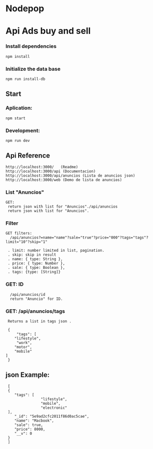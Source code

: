 # Nodepop
# Api Ads buy and sell


### Install dependencies

    npm install

### Initialize the data base

    npm run install-db

## Start

### Aplication:

    npm start

### Development:

    npm run dev



 ## Api Reference
    http://localhost:3000/   (Readme)
    http://localhost:3000/api (Documentacion)
    http://localhost:3000/api/anuncios (Lista de anuncios json)
    http://localhost:3000/web (Demo de lista de anuncios)


### List "Anuncios"
    GET: 
     return json with list for "Anuncios"./api/anuncios
     return json with list for "Anuncios".

### Filter

    GET filters:
      /api/anuncios?=name="name"?sale="true"?price="000"?tags="tags"?limit="10"?skip="1"

     . limit: number limited in list, pagination.
     . skip: skip in result
     . name: { type: String },
     . price: { type: Number },
     . sale: { type: Boolean },
     . tags: {type: [String]}

### GET: ID
      /api/anuncios/id
      return "Anuncio" for ID.


### GET: /api/anuncios/tags

     Returns a list in tags json .

     {
         "tags": [
        "lifestyle",
         "work",
        "motor",
        "mobile"
    ]
     } 

## json Example:

     [
     {
        "tags": [
                    "lifestyle",
                    "mobile",
                    "electronic"
     ],
        "_id": "5e9ad2cfc2011f86d0ac5cae",
        "name": "Macbook",
        "sale": true,
        "price": 8000,
        "__v": 0
     }
     ]
